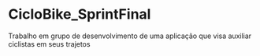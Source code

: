 # CicloBike_SprintFinal
Trabalho em grupo de desenvolvimento de uma aplicação que visa auxiliar ciclistas em seus trajetos
